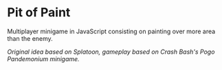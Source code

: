 # Pit of Paint
Multiplayer minigame in JavaScript consisting on painting over more area than the enemy.

*Original idea based on Splatoon, gameplay based on Crash Bash's Pogo Pandemonium minigame.*
